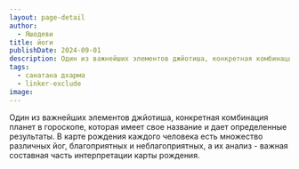 ```yaml
---
layout: page-detail
author:
  - Яшодеви
title: йоги
publishDate: 2024-09-01
description: Один из важнейших элементов джйотиша, конкретная комбинация планет в гороскопе, которая имеет свое название и дает определенные результаты. В карте рождения каждого человека есть множество различных йог, благоприятных и неблагоприятных, а их анализ - важная составная часть интерпретации карты рождения.
tags:
  - санатана дхарма
  - linker-exclude
image: 
---
```


Один из важнейших элементов джйотиша, конкретная комбинация планет в гороскопе, которая имеет свое название и дает определенные результаты. В карте рождения каждого человека есть множество различных йог, благоприятных и неблагоприятных, а их анализ - важная составная часть интерпретации карты рождения.

